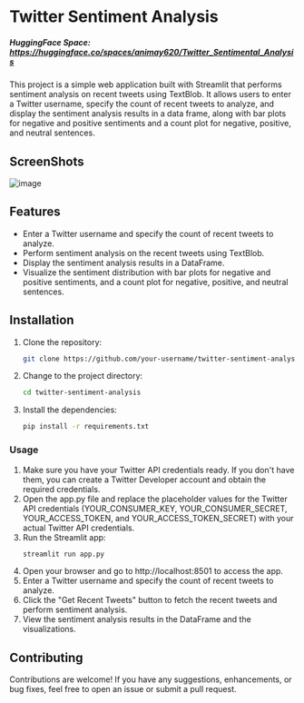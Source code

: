 # Twitter Sentiment Analysis

##### HuggingFace Space: https://huggingface.co/spaces/animay620/Twitter_Sentimental_Analysis

This project is a simple web application built with Streamlit that performs sentiment analysis on recent tweets using TextBlob. It allows users to enter a Twitter username, specify the count of recent tweets to analyze, and display the sentiment analysis results in a data frame, along with bar plots for negative and positive sentiments and a count plot for negative, positive, and neutral sentences.
## ScreenShots
![image](https://github.com/animay7860/Twitter_Sentimental_Analysis/assets/99870091/eb6233da-e3fa-4ad4-a3d0-cdd2c46b4b39)

## Features

- Enter a Twitter username and specify the count of recent tweets to analyze.
- Perform sentiment analysis on the recent tweets using TextBlob.
- Display the sentiment analysis results in a DataFrame.
- Visualize the sentiment distribution with bar plots for negative and positive sentiments, and a count plot for negative, positive, and neutral sentences.

## Installation

1. Clone the repository:

   ```bash
   git clone https://github.com/your-username/twitter-sentiment-analysis.git
   ```
2. Change to the project directory:
    ```bash
    cd twitter-sentiment-analysis
    ```
3. Install the dependencies:
    ```bash
    pip install -r requirements.txt
    ```
### Usage
 1. Make sure you have your Twitter API credentials ready. If you don't have them, you can create a Twitter Developer account and obtain the required credentials.
 2. Open the app.py file and replace the placeholder values for the Twitter API credentials (YOUR_CONSUMER_KEY, YOUR_CONSUMER_SECRET, YOUR_ACCESS_TOKEN, and 
   YOUR_ACCESS_TOKEN_SECRET) with your actual Twitter API credentials.
 3. Run the Streamlit app:
    ```bash
    streamlit run app.py
    ```
 4. Open your browser and go to http://localhost:8501 to access the app.
 5. Enter a Twitter username and specify the count of recent tweets to analyze.
 6. Click the "Get Recent Tweets" button to fetch the recent tweets and perform sentiment analysis.
 7. View the sentiment analysis results in the DataFrame and the visualizations.

## Contributing
Contributions are welcome! If you have any suggestions, enhancements, or bug fixes, feel free to open an issue or submit a pull request.







   
